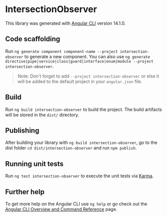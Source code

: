 # IntersectionObserver

This library was generated with [Angular CLI](https://github.com/angular/angular-cli) version 14.1.0.

## Code scaffolding

Run `ng generate component component-name --project intersection-observer` to generate a new component. You can also use `ng generate directive|pipe|service|class|guard|interface|enum|module --project intersection-observer`.
> Note: Don't forget to add `--project intersection-observer` or else it will be added to the default project in your `angular.json` file. 

## Build

Run `ng build intersection-observer` to build the project. The build artifacts will be stored in the `dist/` directory.

## Publishing

After building your library with `ng build intersection-observer`, go to the dist folder `cd dist/intersection-observer` and run `npm publish`.

## Running unit tests

Run `ng test intersection-observer` to execute the unit tests via [Karma](https://karma-runner.github.io).

## Further help

To get more help on the Angular CLI use `ng help` or go check out the [Angular CLI Overview and Command Reference](https://angular.io/cli) page.
